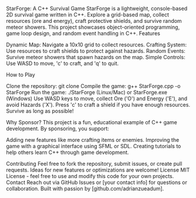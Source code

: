 StarForge: A C++ Survival Game
StarForge is a lightweight, console-based 2D survival game written in C++. Explore a grid-based map, collect resources (ore and energy), craft protective shields, and survive random meteor showers. This project showcases object-oriented programming, game loop design, and random event handling in C++.
Features

Dynamic Map: Navigate a 10x10 grid to collect resources.
Crafting System: Use resources to craft shields to protect against hazards.
Random Events: Survive meteor showers that spawn hazards on the map.
Simple Controls: Use WASD to move, 'c' to craft, and 'q' to quit.

How to Play

Clone the repository: git clone <your-repo-url>
Compile the game: g++ StarForge.cpp -o StarForge
Run the game: ./StarForge (Linux/Mac) or StarForge.exe (Windows)
Use WASD keys to move, collect Ore ('O') and Energy ('E'), and avoid Hazards ('X').
Press 'c' to craft a shield if you have enough resources.
Survive as long as possible!

Why Sponsor?
This project is a fun, educational example of C++ game development. By sponsoring, you support:

Adding new features like more crafting items or enemies.
Improving the game with a graphical interface using SFML or SDL.
Creating tutorials to help others learn C++ through game development.

Contributing
Feel free to fork the repository, submit issues, or create pull requests. Ideas for new features or optimizations are welcome!
License
MIT License - feel free to use and modify this code for your own projects.
Contact
Reach out via GitHub Issues or [your contact info] for questions or collaboration.
Built with passion by [github.com/adrianzueadum].
